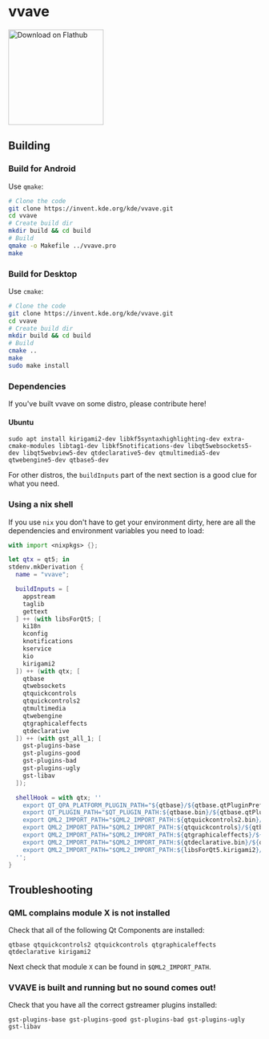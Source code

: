 # vvave

<a href='https://flathub.org/apps/details/org.kde.vvave'><img width='190px' alt='Download on Flathub' src='https://flathub.org/assets/badges/flathub-badge-i-en.png'/></a>

## Building

### Build for Android
Use `qmake`:

```bash
# Clone the code
git clone https://invent.kde.org/kde/vvave.git
cd vvave
# Create build dir
mkdir build && cd build
# Build
qmake -o Makefile ../vvave.pro
make
```

### Build for Desktop
Use `cmake`:
```bash
# Clone the code
git clone https://invent.kde.org/kde/vvave.git
cd vvave
# Create build dir
mkdir build && cd build
# Build
cmake ..
make
sudo make install
```

### Dependencies

If you've built vvave on some distro, please contribute here!

#### Ubuntu

```
sudo apt install kirigami2-dev libkf5syntaxhighlighting-dev extra-cmake-modules libtag1-dev libkf5notifications-dev libqt5websockets5-dev libqt5webview5-dev qtdeclarative5-dev qtmultimedia5-dev qtwebengine5-dev qtbase5-dev
```

For other distros, the `buildInputs` part of the next section is a good clue for what
you need.

### Using a nix shell

If you use `nix` you don't have to get your environment dirty, here are all the
dependencies and environment variables you need to load:

```nix
with import <nixpkgs> {};

let qtx = qt5; in
stdenv.mkDerivation {
  name = "vvave";

  buildInputs = [
    appstream
    taglib
    gettext
  ] ++ (with libsForQt5; [
    ki18n
    kconfig
    knotifications
    kservice
    kio
    kirigami2
  ]) ++ (with qtx; [
    qtbase
    qtwebsockets
    qtquickcontrols
    qtquickcontrols2
    qtmultimedia
    qtwebengine
    qtgraphicaleffects
    qtdeclarative
  ]) ++ (with gst_all_1; [
    gst-plugins-base
    gst-plugins-good
    gst-plugins-bad
    gst-plugins-ugly
    gst-libav
  ]);

  shellHook = with qtx; ''
    export QT_QPA_PLATFORM_PLUGIN_PATH="${qtbase}/${qtbase.qtPluginPrefix}/platforms"
    export QT_PLUGIN_PATH="$QT_PLUGIN_PATH:${qtbase.bin}/${qtbase.qtPluginPrefix}"
    export QML2_IMPORT_PATH="$QML2_IMPORT_PATH:${qtquickcontrols2.bin}/${qtbase.qtQmlPrefix}"
    export QML2_IMPORT_PATH="$QML2_IMPORT_PATH:${qtquickcontrols}/${qtbase.qtQmlPrefix}"
    export QML2_IMPORT_PATH="$QML2_IMPORT_PATH:${qtgraphicaleffects}/${qtbase.qtQmlPrefix}"
    export QML2_IMPORT_PATH="$QML2_IMPORT_PATH:${qtdeclarative.bin}/${qtbase.qtQmlPrefix}"
    export QML2_IMPORT_PATH="$QML2_IMPORT_PATH:${libsForQt5.kirigami2}/${qtbase.qtQmlPrefix}"
  '';
}
```

## Troubleshooting

### QML complains module X is not installed

Check that all of the following Qt Components are installed:

```
qtbase qtquickcontrols2 qtquickcontrols qtgraphicaleffects qtdeclarative kirigami2
```

Next check that module `X` can be found in `$QML2_IMPORT_PATH`.

### VVAVE is built and running but no sound comes out!

Check that you have all the correct gstreamer plugins installed:

```
gst-plugins-base gst-plugins-good gst-plugins-bad gst-plugins-ugly gst-libav
```
